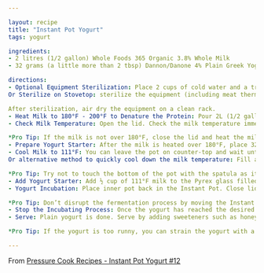 ```yaml
---

layout: recipe
title: "Instant Pot Yogurt"
tags: yogurt

ingredients:
- 2 litres (1/2 gallon) Whole Foods 365 Organic 3.8% Whole Milk
- 32 grams (a little more than 2 tbsp) Dannon/Danone 4% Plain Greek Yogurt with Active Bacterial Cultures

directions:
- Optional Equipment Sterilization: Place 2 cups of cold water and a trivet in the Instant Pot. Place silicone spatula, Pyrex glass measuring cup, and tablespoon measuring spoon in the Instant Pot. Close the lid and move the Venting Knob to Sealing Position. Sterilize everything at High Pressure (Use the manual/pressure cook button) for 3 minutes + natural release.
Or Sterilize on Stovetop: sterilize the equipment (including meat thermometer) on stovetop by boiling them for 10 minutes.

After sterilization, air dry the equipment on a clean rack.
- Heat Milk to 180°F - 200°F to Denature the Protein: Pour 2L (1/2 gallon) of Organic 3.8% whole milk in the inner pot. Close lid (venting knob position doesn’t matter). Use the Yogurt More function to boil the milk to at least 180°F. It will say “boil” on the screen. It will take roughly 35 – 40 minutes. The Instant Pot screen will change to “yogt” when the boiling is done.
- Check Milk Temperature: Open the lid. Check the milk temperature immediately in a few spots and make sure the milk is over 180°F. Stir with a silicone spatula and check the temperature again to make sure the milk is over 180°F.

*Pro Tip: If the milk is not over 180°F, close the lid and heat the milk with the Slow Cook Less function for another 15 minutes.
- Prepare Yogurt Starter: After the milk is heated over 180°F, place 32g (a little more than 2 tbsp) Dannon/Danone 4% Plain Greek Yogurt with Active Bacterial Cultures into the Pyrex glass measuring cup. Do not add the yogurt starter to the hot milk, as it will kill the bacterial cultures. (If you sterilized the measuring cup, make sure it has cooled to the touch).
- Cool Milk to 111°F: You can leave the pot on counter-top and wait until the milk cool to 111°F.
Or alternative method to quickly cool down the milk temperature: Fill a larger pot or kitchen sink with cold tap water. Partially submerge the inner pot with heated milk into the cold tap water. Stir the milk in a circular motion with a silicone spatula and frequently measure the temperature. It will take 2 – 4 minutes to cool the milk to 111°F. Remove the pot from cold water immediately.

*Pro Tip: Try not to touch the bottom of the pot with the spatula as it may have some milk solid stuck to the bottom of the pot.
- Add Yogurt Starter: Add ½ cup of 111°F milk to the Pyrex glass filled with yogurt starter. Gently mix it with the tablespoon measuring spoon. Pour the yogurt milk mixture in the inner pot and give it a few gentle stirs with silicone spatula.
- Yogurt Incubation: Place inner pot back in the Instant Pot. Close lid (Venting Knob position doesn’t matter) and use the Yogurt Normal Function to incubate the yogurt. Adjust the time to 8:00 – 12:00 depending on how tangy you like your yogurt (longer time = more tangy). You can open the lid for a taste test once the yogurt is set. Roughly 6 hours.

*Pro Tip: Don’t disrupt the fermentation process by moving the Instant Pot or opening the lid. Wait until it is set (roughly 6 hours) before opening the lid.
- Stop the Incubating Process: Once the yogurt has reached the desired tangy level, remove the inner pot of yogurt and place it in the fridge for a few hours to stop the incubating process. The yogurt will also thicken a little.
- Serve: Plain yogurt is done. Serve by adding sweeteners such as honey or maple syrup. Add fruits, granola or your favorite toppings. The sky is limit! ?

*Pro Tip: If the yogurt is too runny, you can strain the yogurt with a yogurt strainer.

---
```


From [Pressure Cook Recipes - Instant Pot Yogurt #12](https://www.pressurecookrecipes.com/instant-pot-yogurt/)